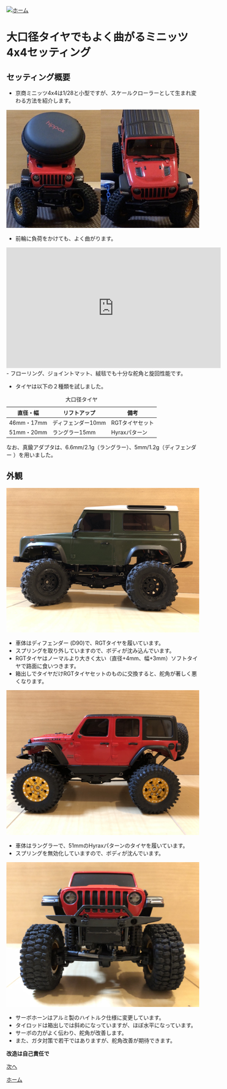 [![ホーム](/blog/logo.002.png "Kobe Crawlers")](/blog)

# 大口径タイヤでもよく曲がるミニッツ4x4セッティング

## セッティング概要

- 京商ミニッツ4x4は1/28と小型ですが、スケールクローラーとして生まれ変わる方法を紹介します。

![曲がるミニッツ4x4セッティング](steering_better.jpg "前輪に負荷をかけてもよく曲がるミニッツ4x4")

- 前輪に負荷をかけても、よく曲がります。

<iframe width="560" height="315" src="https://youtu.be/UNBAk8z3rvc" frameborder="0" allow="accelerometer; autoplay; clipboard-write; encrypted-media; gyroscope; picture-in-picture" loading="lazy" allowfullscreen></iframe>
- フローリング、ジョイントマット、絨毯でも十分な舵角と旋回性能です。

- タイヤは以下の２種類を試しました。

<table>
	<caption>大口径タイヤ</caption>
	<thead><tr><th>直径・幅</th><th>リフトアップ</th><th>備考</th></tr></thead>
	<tr><td>46mm・17mm</td><td>ディフェンダー10mm</td><td>RGTタイヤセット</td></tr>
	<tr><td>51mm・20mm</td><td>ラングラー15mm</td><td>Hyraxパターン</td></tr>
</table>
なお、真鍮アダプタは、6.6mm/2.1g（ラングラー）、5mm/1.2g（ディフェンダー ）を用いました。

## 外観

![ディフェンダー スプリング無効化](D90_spring_invalidated.jpg "曲がるセッティング")
- 車体はディフェンダー (D90)で、RGTタイヤを履いています。
- スプリングを取り外していますので、ボディが沈み込んでいます。
- RGTタイヤはノーマルより大きく太い（直径+4mm、幅+3mm）ソフトタイヤで路面に食いつきます。
- 箱出しでタイヤだけRGTタイヤセットのものに交換すると、舵角が著しく悪くなります。

![ラングラースプリング無効化](JWR_spring_invalidated_01.jpg "曲がるセッティング")
- 車体はラングラーで、51mmのHyraxパターンのタイヤを履いています。
- スプリングを無効化していますので、ボディが沈んでいます。

![ラングラースプリング無効化](JWR_spring_invalidated_02.jpg "曲がるセッティング")
- サーボホーンはアルミ製のハイトルク仕様に変更しています。
- タイロッドは箱出しでは斜めになっていますが、ほぼ水平になっています。
- サーボの力がよく伝わり、舵角が改善します。
- また、ガタ対策で若干ではありますが、舵角改善が期待できます。

**改造は自己責任で**

[次へ](/blog/steering_settings/servo_horn)

[ホーム](/blog)
